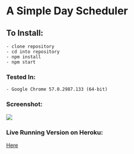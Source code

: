 # A Simple Day Scheduler
## To Install:
	- clone repository
	- cd into repository
	- npm install
	- npm start

### Tested In:
	- Google Chrome 57.0.2987.133 (64-bit)

### Screenshot:

![](http://i.imgur.com/Z5Ky3ub.png)

### Live Running Version on Heroku:
[Here](https://dayscheduler.herokuapp.com)